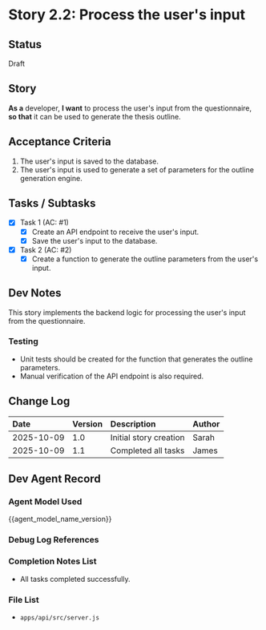 # Story 2.2: Process the user's input

## Status

Draft

## Story

**As a** developer,
**I want** to process the user's input from the questionnaire,
**so that** it can be used to generate the thesis outline.

## Acceptance Criteria

1. The user's input is saved to the database.
2. The user's input is used to generate a set of parameters for the outline generation engine.

## Tasks / Subtasks

- [x] Task 1 (AC: #1)
    - [x] Create an API endpoint to receive the user's input.
    - [x] Save the user's input to the database.
- [x] Task 2 (AC: #2)
    - [x] Create a function to generate the outline parameters from the user's input.

## Dev Notes

This story implements the backend logic for processing the user's input from the questionnaire.

### Testing

- Unit tests should be created for the function that generates the outline parameters.
- Manual verification of the API endpoint is also required.

## Change Log

| Date | Version | Description | Author |
| :--- | :--- | :--- | :--- |
| 2025-10-09 | 1.0 | Initial story creation | Sarah |
| 2025-10-09 | 1.1 | Completed all tasks | James |

## Dev Agent Record

### Agent Model Used

{{agent_model_name_version}}

### Debug Log References

### Completion Notes List

- All tasks completed successfully.

### File List

- `apps/api/src/server.js`

